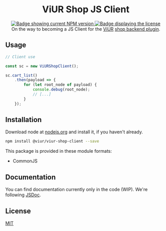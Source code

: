 <div align="center">
    <h1>ViUR Shop JS Client</h1>
    <a href="https://www.npmjs.com/package/@viur/viur-shop-client">
        <img alt="Badge showing current NPM version" title="PyPI" src="https://img.shields.io/npm/v/@viur/viur-shop-client">
    </a>
    <a href="LICENSE">
        <img src="https://img.shields.io/github/license/viur-framework/viur-shop-client" alt="Badge displaying the license" title="License badge">
    </a>
    <br>
    On the way to becoming a JS Client for the <a href="https://www.viur.dev">ViUR</a> <a href="https://github.com/viur-framework/viur-shop">shop backend plugin</a>.
</div>

## Usage

```javascript
// Client use

const sc = new ViURShopClient();

sc.cart_list()
    .then(payload => {
        for (let root_node of payload) {
            console.debug(root_node);
            // [...]
        }
    });
```


## Installation
Download node at [nodejs.org](https://nodejs.org) and install it, if you haven't already.

```sh
npm install @viur/viur-shop-client --save
```

This package is provided in these module formats:

- CommonJS



## Documentation

You can find documentation currently only in the code (WIP).
We're following [JSDoc](https://jsdoc.app/).


## License
[MIT](LICENSE)
